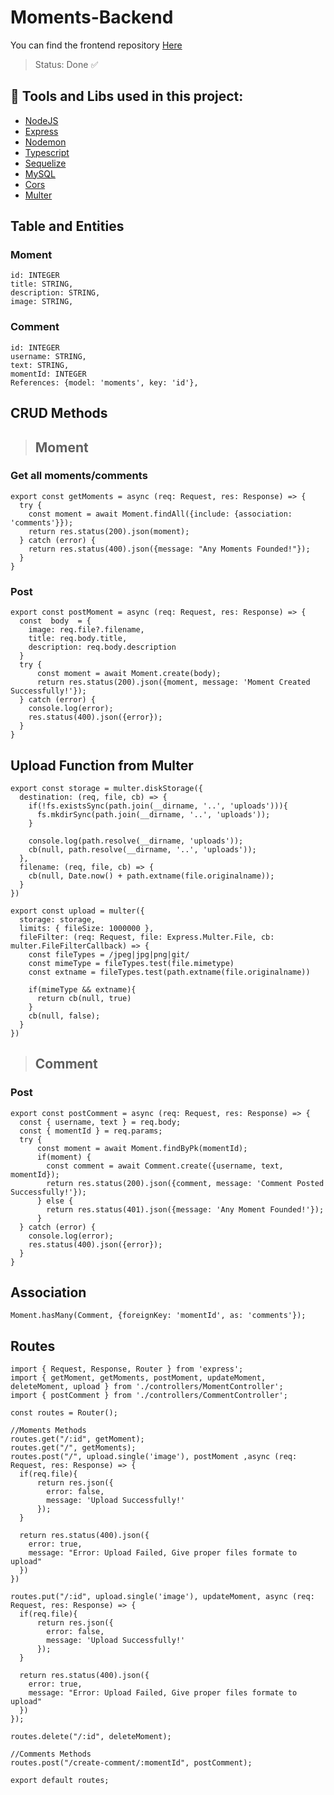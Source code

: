 # Moments-Backend

You can find the frontend repository [Here](https://github.com/GabSilv219/CRUD_products-Frontend/tree/master)
> Status: Done ✅

## 🔨 Tools and Libs used in this project:
* [NodeJS](https://nodejs.org/en)
* [Express](https://expressjs.com/pt-br/)
* [Nodemon](https://www.npmjs.com/package/nodemon)
* [Typescript](https://www.typescriptlang.org/)
* [Sequelize](https://sequelize.org/docs/v6/getting-started/)
* [MySQL](https://www.mysql.com/)
* [Cors](https://developer.mozilla.org/pt-BR/docs/Web/HTTP/CORS)
* [Multer](https://www.npmjs.com/package/multer)

## Table and Entities
### Moment
```
id: INTEGER
title: STRING,
description: STRING,
image: STRING,
```
### Comment
```
id: INTEGER
username: STRING,
text: STRING,
momentId: INTEGER
References: {model: 'moments', key: 'id'},
```

## CRUD Methods
> ## Moment
### Get all moments/comments
~~~
export const getMoments = async (req: Request, res: Response) => {
  try {
    const moment = await Moment.findAll({include: {association: 'comments'}});
    return res.status(200).json(moment);
  } catch (error) {
    return res.status(400).json({message: "Any Moments Founded!"});
  }
}
~~~
### Post
~~~
export const postMoment = async (req: Request, res: Response) => {
  const  body  = {
    image: req.file?.filename,
    title: req.body.title,
    description: req.body.description
  }
  try {
      const moment = await Moment.create(body);
      return res.status(200).json({moment, message: 'Moment Created Successfully!'});
  } catch (error) {
    console.log(error);
    res.status(400).json({error});
  }
}
~~~
## Upload Function from Multer
~~~
export const storage = multer.diskStorage({
  destination: (req, file, cb) => {
    if(!fs.existsSync(path.join(__dirname, '..', 'uploads'))){
      fs.mkdirSync(path.join(__dirname, '..', 'uploads'));
    }

    console.log(path.resolve(__dirname, 'uploads'));
    cb(null, path.resolve(__dirname, '..', 'uploads'));
  },
  filename: (req, file, cb) => {
    cb(null, Date.now() + path.extname(file.originalname));
  }
})

export const upload = multer({
  storage: storage,
  limits: { fileSize: 1000000 },
  fileFilter: (req: Request, file: Express.Multer.File, cb: multer.FileFilterCallback) => {
    const fileTypes = /jpeg|jpg|png|git/
    const mimeType = fileTypes.test(file.mimetype)
    const extname = fileTypes.test(path.extname(file.originalname))

    if(mimeType && extname){
      return cb(null, true)
    }
    cb(null, false);
  }
})
~~~
> ## Comment
### Post
~~~
export const postComment = async (req: Request, res: Response) => {
  const { username, text } = req.body;
  const { momentId } = req.params;
  try {
      const moment = await Moment.findByPk(momentId);
      if(moment) {
        const comment = await Comment.create({username, text, momentId});
        return res.status(200).json({comment, message: 'Comment Posted Successfully!'});
      } else {
        return res.status(401).json({message: 'Any Moment Founded!'});
      }
  } catch (error) {
    console.log(error);
    res.status(400).json({error});
  }
}
~~~
## Association
~~~
Moment.hasMany(Comment, {foreignKey: 'momentId', as: 'comments'});
~~~

## Routes
~~~
import { Request, Response, Router } from 'express';
import { getMoment, getMoments, postMoment, updateMoment, deleteMoment, upload } from './controllers/MomentController';
import { postComment } from './controllers/CommentController';

const routes = Router();

//Moments Methods
routes.get("/:id", getMoment);
routes.get("/", getMoments);
routes.post("/", upload.single('image'), postMoment ,async (req: Request, res: Response) => {
  if(req.file){
      return res.json({
        error: false,
        message: 'Upload Successfully!'
      });
  }

  return res.status(400).json({
    error: true,
    message: "Error: Upload Failed, Give proper files formate to upload"
  })
})

routes.put("/:id", upload.single('image'), updateMoment, async (req: Request, res: Response) => {
  if(req.file){
      return res.json({
        error: false,
        message: 'Upload Successfully!'
      });
  }

  return res.status(400).json({
    error: true,
    message: "Error: Upload Failed, Give proper files formate to upload"
  })
});

routes.delete("/:id", deleteMoment);

//Comments Methods
routes.post("/create-comment/:momentId", postComment); 

export default routes;
~~~
